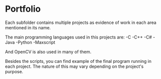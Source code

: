 # Portfolio

Each subfolder contains multiple projects as evidence of work in each area mentioned in its name.

The main programming languages used in this projects are:
-C
-C++
-C#
-Java
-Python
-Maxscript

And OpenCV is also used in many of them.

Besides the scripts, you can find example of the final program running in each project. The nature of this may vary depending on the project's purpose.